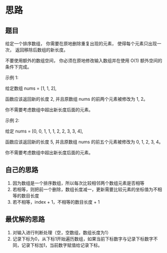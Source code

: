 # 思路

## 题目

给定一个排序数组， 你需要在原地删除重复出现的元素， 使得每个元素只出现一次， 返回移除后数组的新长度。

不要使用额外的数组空间， 你必须在原地修改输入数组并在使用 O(1) 额外空间的条件下完成。

示例 1:

给定数组 nums = [1, 1, 2],

函数应该返回新的长度 2, 并且原数组 nums 的前两个元素被修改为 1, 2。

你不需要考虑数组中超出新长度后面的元素。

示例 2:

给定 nums = [0, 0, 1, 1, 1, 2, 2, 3, 3, 4],

函数应该返回新的长度 5, 并且原数组 nums 的前五个元素被修改为 0, 1, 2, 3, 4。

你不需要考虑数组中超出新长度后面的元素。

## 自己的思路

1.  因为数组是一个排序数组，所以每次比较相邻两个数组元素是否相等
2.  若相等，则把前一个删除，数组长度减一，更新需要比较元素的坐标值为不相等的数目长度
3.  若不相等，index + 1，不相等的数目长度 + 1

## 最优解的思路

1. 对输入进行判断处理（空，空数组，数组长度为1）
2. 记录下标为0，从下标1开始遍历数组，如果当前下标数字与记录下标数字不同，记录下标加1，当前数字赋值给记录下标。
